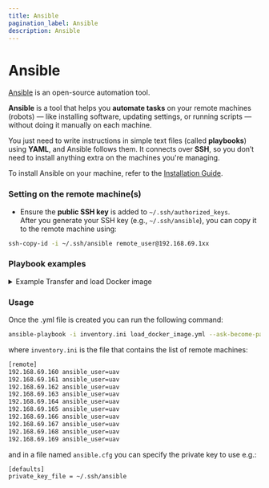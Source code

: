 ```yaml
---
title: Ansible 
pagination_label: Ansible 
description: Ansible
---
```


# Ansible
[Ansible](https://docs.ansible.com/ansible/latest/installation_guide/index.html) is an open-source automation tool. 

**Ansible** is a tool that helps you **automate tasks** on your remote machines (robots) — like installing software, updating settings, or running scripts —
without doing it manually on each machine.

You just need to write instructions in simple text files (called **playbooks**) using
**YAML**, and Ansible follows them. It connects over **SSH**, so you don’t need
to install anything extra on the machines you're managing.

To install Ansible on your machine, refer to the [Installation Guide](https://docs.ansible.com/ansible/latest/installation_guide/index.html).

### Setting on the remote machine(s)

- Ensure the **public SSH key** is added to `~/.ssh/authorized_keys`.  
  After you generate your SSH key (e.g., `~/.ssh/ansible`), you can copy it to the remote machine using: 

```bash
ssh-copy-id -i ~/.ssh/ansible remote_user@192.168.69.1xx
```
### Playbook examples

<details>
<summary>Example Transfer and load Docker image</summary>
```yaml
- name: Transfer and load Docker image 
  hosts: remote
  become: yes
  serial: 0  
  tasks:
    - name: Copy Docker image to remote machine
      ansible.builtin.copy:
        src: "~/docker/shared_data:worlds.tar.gz"
        dest: "/tmp/tmp_img.tar.gz"
        mode: '0644'

    - name: Load Docker image on remote machine
      ansible.builtin.shell: docker load -i /tmp/tmp_img.tar.gz
      register: docker_load_output

    - name: Show Docker load output
      ansible.builtin.debug:
        msg: "{{ docker_load_output.stdout }}"
```
</details>


<details>
<summary>Example Fetch rosbags</summary>
```yaml
- name: Fetch .bag files from remote to local
  hosts: remote
  become: yes
  serial: 0
  tasks:

    - name: Ensure temp directory exists
      ansible.builtin.file:
        path: /tmp/rosbags
        state: directory
        mode: '0755'

    - name: Copy .bag files to temp directory
      ansible.builtin.shell: |
        cp /var/lib/docker/volumes/stack_bag_files/_data/*.bag /tmp/rosbags/
      args:
        executable: /bin/bash

    - name: Get list of .bag files
      ansible.builtin.find:
        paths: /tmp/rosbags
        patterns: "*.bag"
      register: bag_files

    - name: Fetch .bag files one by one
      ansible.builtin.fetch:
        src: "{{ item.path }}"
        dest: "~/rosbags/{{ inventory_hostname }}/"
        flat: yes
      loop: "{{ bag_files.files }}"
```
</details>


### Usage

Once the .yml file is created you can run the following command:

```bash
ansible-playbook -i inventory.ini load_docker_image.yml --ask-become-pass
```

where `inventory.ini` is the file that contains the list of remote machines:

```bash
[remote]
192.168.69.160 ansible_user=uav 
192.168.69.161 ansible_user=uav 
192.168.69.162 ansible_user=uav 
192.168.69.163 ansible_user=uav 
192.168.69.164 ansible_user=uav 
192.168.69.165 ansible_user=uav 
192.168.69.166 ansible_user=uav 
192.168.69.167 ansible_user=uav 
192.168.69.168 ansible_user=uav 
192.168.69.169 ansible_user=uav 
```
and in a file named `ansible.cfg` you can specify the private key to use e.g.:

```bash
[defaults]
private_key_file = ~/.ssh/ansible
```


